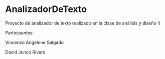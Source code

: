 # AnalizadorDeTexto
Proyecto de analizador de texto realizado en la clase de análisis y diseño II

Participantes:

Vincenzo Angelone Salgado

David Junco Rivero
